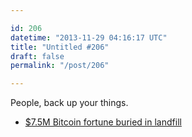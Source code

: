 ```yaml
---

id: 206
datetime: "2013-11-29 04:16:17 UTC"
title: "Untitled #206"
draft: false
permalink: "/post/206"

---
```


People, back up your things. 

 
 * [$7.5M Bitcoin fortune buried in landfill](http://www.usatoday.com/story/news/world/2013/11/28/newser-bitcoin-landfill/3775271/)



